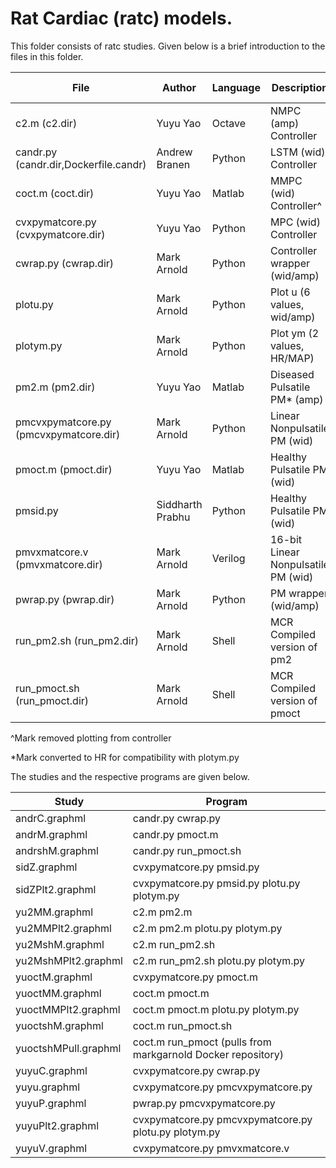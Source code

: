 # Rat Cardiac (ratc) models.

This folder consists of ratc studies. Given below is a brief introduction to the files in this folder.

| File 			|		Author	 | Language | Description | Additional Notes |
|---|------|---|---|------|
| c2.m (c2.dir)			|	Yuyu Yao	| Octave |	NMPC (amp) Controller | uses CasADi^* |
| candr.py (candr.dir,Dockerfile.candr)	|	Andrew Branen	| Python	| LSTM (wid) Controller | uses Tensorflow |
| coct.m (coct.dir)		|		Yuyu Yao	| Matlab |	MMPC (wid) Controller^ |
| cvxpymatcore.py (cvxpymatcore.dir) |		Yuyu Yao |	Python	| MPC (wid) Controller | uses cvxopt^ |
| cwrap.py (cwrap.dir)		|	Mark Arnold	| Python |	Controller wrapper (wid/amp) | 
| plotu.py |					Mark Arnold	| Python	| Plot u (6 values, wid/amp) |
| plotym.py		|		Mark Arnold	| Python	| Plot ym (2 values, HR/MAP) |
| pm2.m (pm2.dir)	|			Yuyu Yao	| Matlab |	Diseased Pulsatile PM* (amp) |
| pmcvxpymatcore.py (pmcvxpymatcore.dir) |	Mark Arnold |	Python |	Linear Nonpulsatile PM (wid) |
| pmoct.m (pmoct.dir)		|	Yuyu Yao	| Matlab	| Healthy Pulsatile PM (wid) |
| pmsid.py			|		Siddharth Prabhu |	Python	| Healthy Pulsatile PM (wid) |
| pmvxmatcore.v (pmvxmatcore.dir)	|	Mark Arnold	| Verilog	| 16-bit Linear Nonpulsatile PM (wid) |
| pwrap.py (pwrap.dir)		|	Mark Arnold	| Python |	PM wrapper (wid/amp) |
| run_pm2.sh  (run_pm2.dir)		|	Mark Arnold	| Shell	| MCR Compiled version of pm2 |
| run_pmoct.sh (run_pmoct.dir) |		Mark Arnold	| Shell	| MCR Compiled version of pmoct |

^Mark removed plotting from controller

*Mark converted to HR for compatibility with plotym.py

The studies and the respective programs are given below.


| Study 			|		Program |
|---------|------------|
|andrC.graphml		| candr.py cwrap.py|
|andrM.graphml		| candr.py pmoct.m|
|andrshM.graphml	|	candr.py run_pmoct.sh|
|sidZ.graphml	|	cvxpymatcore.py pmsid.py|
|sidZPlt2.graphml |		cvxpymatcore.py pmsid.py plotu.py plotym.py|
|yu2MM.graphml	|	c2.m pm2.m |
|yu2MMPlt2.graphml |	c2.m pm2.m plotu.py plotym.py 	|
|yu2MshM.graphml	|	c2.m run_pm2.sh|
|yu2MshMPlt2.graphml |	c2.m run_pm2.sh plotu.py plotym.py|
|yuoctM.graphml		| cvxpymatcore.py pmoct.m |
|yuoctMM.graphml	|	coct.m pmoct.m |
|yuoctMMPlt2.graphml |	coct.m pmoct.m plotu.py plotym.py 	|
|yuoctshM.graphml		| coct.m run_pmoct.sh |
|yuoctshMPull.graphml |	coct.m run_pmoct (pulls from markgarnold Docker repository) 	|
|yuyuC.graphml		| cvxpymatcore.py cwrap.py |
|yuyu.graphml		| cvxpymatcore.py pmcvxpymatcore.py| 
|yuyuP.graphml	|	pwrap.py pmcvxpymatcore.py |
|yuyuPlt2.graphml	|	cvxpymatcore.py pmcvxpymatcore.py plotu.py plotym.py |
|yuyuV.graphml		| cvxpymatcore.py pmvxmatcore.v|

